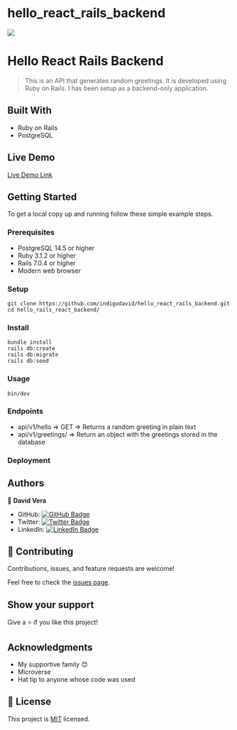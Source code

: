 # hello_react_rails_backend


![](https://img.shields.io/badge/Microverse-blueviolet)

# Hello React Rails Backend

> This is an API that generates random greetings. It is developed using Ruby on Rails. I has been setup as a backend-only application.


## Built With

- Ruby on Rails
- PostgreSQL

## Live Demo

[Live Demo Link](https://livedemo.com)

## Getting Started


To get a local copy up and running follow these simple example steps.

### Prerequisites

- PostgreSQL 14.5 or higher
- Ruby 3.1.2 or higher
- Rails 7.0.4 or higher
- Modern web browser
### Setup

    git clone https://github.com/indigodavid/hello_react_rails_backend.git
    cd hello_rails_react_backend/
### Install

    bundle install
    rails db:create
    rails db:migrate
    rails db:seed
### Usage

    bin/dev
    
### Endpoints

- api/v1/hello => GET => Returns a random greeting in plain text
- api/v1/greetings/ => Return an object with the greetings stored in the database

### Deployment



## Authors

👤 **David Vera**

- GitHub: [![GitHub Badge](https://img.shields.io/badge/-indigodavid-white?logo=GitHub&logoColor=181717&style=plastic)](https://github.com/indigodavid)
- Twitter: [![Twitter Badge](https://img.shields.io/badge/-indigo1987-white?logo=Twitter&logoColor=1DA1F2&style=plastic)](https://twitter.com/indigo1987)
- LinkedIn: [![LinkedIn Badge](https://img.shields.io/badge/-davidveracastillo-white?logo=LinkedIn&logoColor=1DA1F2&style=plastic)](https://linkedin.com/in/davidveracastillo/)
## 🤝 Contributing

Contributions, issues, and feature requests are welcome!

Feel free to check the [issues page](../../issues/).

## Show your support

Give a ⭐️ if you like this project!

## Acknowledgments

- My supportive family 😊
- Microverse
- Hat tip to anyone whose code was used

## 📝 License

This project is [MIT](./LICENSE) licensed.
